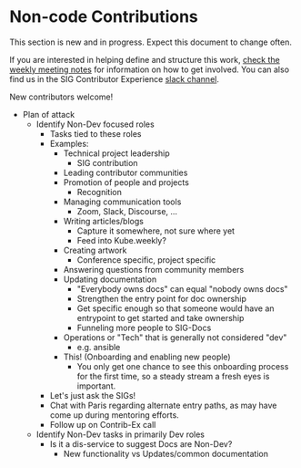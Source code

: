 # Non-code Contributions

This section is new and in progress. Expect this document to change often.

If you are interested in helping define and structure this work, [check the weekly meeting notes](https://docs.google.com/document/d/1gdFWfkrapQclZ4-z4Lx2JwqKsJjXXUOVoLhBzZiZgSk/edit#) for information on how to get involved. You can also find us in the SIG Contributor Experience [slack channel](https://kubernetes.slack.com/messages/sig-contribex).

New contributors welcome!

*   Plan of attack
    *   Identify Non-Dev focused roles
        *   Tasks tied to these roles
        *   Examples:
            *   Technical project leadership
                *   SIG contribution
            *   Leading contributor communities
            *   Promotion of people and projects
                *   Recognition
            *   Managing communication tools
                *   Zoom, Slack, Discourse, ...
            *   Writing articles/blogs
                *   Capture it somewhere, not sure where yet
                *   Feed into Kube.weekly?
            *   Creating artwork
                *   Conference specific, project specific
            *   Answering questions from community members
            *   Updating documentation
                *   "Everybody owns docs" can equal "nobody owns docs"
                *   Strengthen the entry point for doc ownership
                *   Get specific enough so that someone would have an entrypoint to get started and take ownership
                *   Funneling more people to SIG-Docs
            *   Operations or "Tech" that is generally not considered "dev"
                *   e.g. ansible
            *   This! (Onboarding and enabling new people)
                *   You only get one chance to see this onboarding process for the first time, so a steady stream a fresh eyes is important.
        *   Let's just ask the SIGs!
        *   Chat with Paris regarding alternate entry paths, as may have come up during mentoring efforts.
        *   Follow up on Contrib-Ex call
    *   Identify Non-Dev tasks in primarily Dev roles
        *   Is it a dis-service to suggest Docs are Non-Dev?
            *   New functionality vs Updates/common documentation
